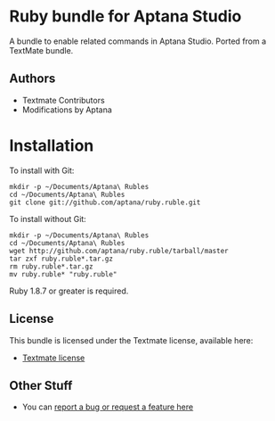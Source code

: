 # Ruby bundle for Aptana Studio

A bundle to enable related commands in Aptana Studio. Ported from a TextMate bundle.

## Authors

* Textmate Contributors
* Modifications by Aptana

# Installation

To install with Git:

    mkdir -p ~/Documents/Aptana\ Rubles
    cd ~/Documents/Aptana\ Rubles
    git clone git://github.com/aptana/ruby.ruble.git


To install without Git:

    mkdir -p ~/Documents/Aptana\ Rubles
    cd ~/Documents/Aptana\ Rubles
    wget http://github.com/aptana/ruby.ruble/tarball/master
    tar zxf ruby.ruble*.tar.gz
    rm ruby.ruble*.tar.gz
    mv ruby.ruble* "ruby.ruble"

Ruby 1.8.7 or greater is required.

## License

This bundle is licensed under the Textmate license, available here:

* [Textmate license](http://svn.textmate.org/trunk/LICENSE)

## Other Stuff

* You can [report a bug or request a feature here](http://github.com/aptana/ruby.ruble/issues)